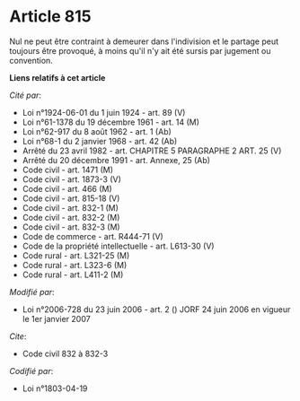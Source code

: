 # Article 815

Nul ne peut être contraint à demeurer dans l'indivision et le partage peut toujours être provoqué, à moins qu'il n'y ait été
sursis par jugement ou convention.

**Liens relatifs à cet article**

_Cité par_:

  - Loi n°1924-06-01 du 1 juin 1924 - art. 89 (V)
  - Loi n°61-1378 du 19 décembre 1961 - art. 14 (M)
  - Loi n°62-917 du 8 août 1962 - art. 1 (Ab)
  - Loi n°68-1 du 2 janvier 1968 - art. 42 (Ab)
  - Arrêté du 23 avril 1982 - art. CHAPITRE 5 PARAGRAPHE 2 ART. 25 (V)
  - Arrêté du 20 décembre 1991 - art. Annexe, 25 (Ab)
  - Code civil - art. 1471 (M)
  - Code civil - art. 1873-3 (V)
  - Code civil - art. 466 (M)
  - Code civil - art. 815-18 (V)
  - Code civil - art. 832-1 (M)
  - Code civil - art. 832-2 (M)
  - Code civil - art. 832-3 (M)
  - Code de commerce - art. R444-71 (V)
  - Code de la propriété intellectuelle - art. L613-30 (V)
  - Code rural - art. L321-25 (M)
  - Code rural - art. L323-6 (M)
  - Code rural - art. L411-2 (M)

_Modifié par_:

  - Loi n°2006-728 du 23 juin 2006 - art. 2 () JORF 24 juin 2006 en vigueur le 1er janvier 2007

_Cite_:

  - Code civil 832 à 832-3

_Codifié par_:

  - Loi n°1803-04-19
